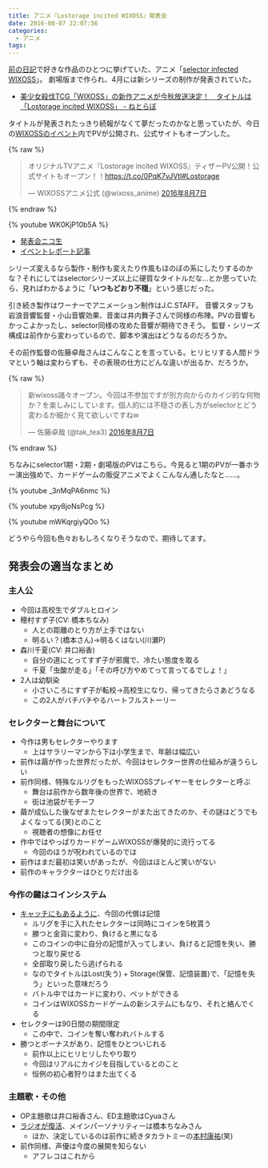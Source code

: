 ```yaml
---
title: アニメ『Lostorage incited WIXOSS』発表会
date: 2016-08-07 22:07:56
categories:
  - アニメ
tags:
---
```


[前の日記](https://shimoju.jp/2016/08/04/anime/)で好きな作品のひとつに挙げていた、アニメ「[selector infected WIXOSS](http://selector-wixoss.com/)」。
劇場版まで作られ、4月には新シリーズの制作が発表されていた。

- [美少女殺伐TCG「WIXOSS」の新作アニメが今秋放送決定！　タイトルは「Lostorage incited WIXOSS」 - ねとらぼ](http://nlab.itmedia.co.jp/nl/articles/1604/16/news036.html)

タイトルが発表されたっきり続報がなくて夢だったのかなと思っていたが、今日の[WIXOSSのイベント](http://www.takaratomy.co.jp/products/wixoss/event/160520_01/)内でPVが公開され、公式サイトもオープンした。

{% raw %}
<blockquote class="twitter-tweet" data-lang="ja"><p lang="ja" dir="ltr">オリジナルTVアニメ『Lostorage incited WIXOSS』ティザーPV公開！公式サイトもオープン！！<a href="https://t.co/0PqK7vJVtl">https://t.co/0PqK7vJVtl</a><a href="https://twitter.com/hashtag/Lostorage?src=hash">#Lostorage</a></p>&mdash; WIXOSSアニメ公式 (@wixoss_anime) <a href="https://twitter.com/wixoss_anime/status/762153069207363585">2016年8月7日</a></blockquote>
<script async src="//platform.twitter.com/widgets.js" charset="utf-8"></script>
{% endraw %}

{% youtube WK0KjP10b5A %}

- [発表会ニコ生](http://live.nicovideo.jp/watch/lv271961001)
- [イベントレポート記事](http://tocage.jp/pages/1470554062.html)

シリーズ変えるなら製作・制作も変えたり作風もほのぼの系にしたりするのかな？それにしてはselectorシリーズ以上に硬質なタイトルだな…とか思っていたら、見ればわかるように「**いつもどおり不穏**」という感じだった。

引き続き製作はワーナーでアニメーション制作はJ.C.STAFF。
音響スタッフも岩浪音響監督・小山音響効果、音楽は井内舞子さんで同様の布陣。PVの音響もかっこよかったし、selector同様の攻めた音響が期待できそう。
監督・シリーズ構成は前作から変わっているので、脚本や演出はどうなるのだろうか。

その前作監督の佐藤卓哉さんはこんなことを言っている。ヒリヒリする人間ドラマという軸は変わらずも、その表現の仕方にどんな違いが出るか、だろうか。

{% raw %}
<blockquote class="twitter-tweet" data-lang="ja"><p lang="ja" dir="ltr">新wixoss諸々オープン。今回は不参加ですが別方向からのカイジ的な何物か？を楽しみにしています。個人的には不穏さの表し方がselectorとどう変わるか細かく見て欲しいですねw</p>&mdash; 佐藤卓哉 (@tak_tea3) <a href="https://twitter.com/tak_tea3/status/762171577521741826">2016年8月7日</a></blockquote>
<script async src="//platform.twitter.com/widgets.js" charset="utf-8"></script>
{% endraw %}

ちなみにselector1期・2期・劇場版のPVはこちら。今見ると1期のPVが一番ホラー演出強めで、カードゲームの販促アニメでよくこんなん通したなと……。

{% youtube _3nMqPA6nmc %}

{% youtube xpy8joNsPcg %}

{% youtube mWKqrgiyQOo %}

どうやら今回も色々おもしろくなりそうなので、期待してます。

## 発表会の適当なまとめ

### 主人公

- 今回は高校生でダブルヒロイン
- 穂村すず子(CV: 橋本ちなみ)
  - 人との距離のとり方が上手ではない
  - 明るい？(橋本さん)→明るくはない(川瀬P)
- 森川千夏(CV: 井口裕香)
  - 自分の道にとってすず子が邪魔で、冷たい態度を取る
  - 千夏「虫酸が走る」「その呼び方やめてって言ってるでしょ！」
- 2人は幼馴染
  - 小さいころにすず子が転校→高校生になり、帰ってきたらさあどうなる
  - この2人がバチバチやるハートフルストーリー

### セレクターと舞台について

- 今作は男もセレクターやります
  - 上はサラリーマンから下は小学生まで、年齢は幅広い
- 前作は繭が作った世界だったが、今回はセレクター世界の仕組みが違うらしい
- 前作同様、特殊なルリグをもったWIXOSSプレイヤーをセレクターと呼ぶ
  - 舞台は前作から数年後の世界で、地続き
  - 街は池袋がモチーフ
- 繭が成仏した後なぜまたセレクターがまた出てきたのか、その謎はどうでもよくなってる(笑)とのこと
  - 視聴者の想像にお任せ
- 作中ではやっぱりカードゲームWIXOSSが爆発的に流行ってる
  - 今回のほうが呪われているのでは
- 前作はまだ最初は笑いがあったが、今回はほとんど笑いがない
- 前作のキャラクターはひとりだけ出る

### 今作の鍵はコインシステム

- [キャッチにもあるように](http://lostorage-wixoss.com/)、今回の代償は記憶
  - ルリグを手に入れたセレクターは同時にコインを5枚貰う
  - 勝つと金貨に変わり、負けると黒になる
  - このコインの中に自分の記憶が入ってしまい、負けると記憶を失い、勝つと取り戻せる
  - 全部取り戻したら逃げられる
  - なのでタイトルはLost(失う) + Storage(保管、記憶装置)で、「記憶を失う」といった意味だろう
  - バトル中ではカードに変わり、ベットができる
  - コインはWIXOSSカードゲームの新システムにもなり、それと絡んでくる
- セレクターは90日間の期間限定
  - この中で、コインを奪い奪われバトルする
- 勝つとボーナスがあり、記憶をひとついじれる
  - 前作以上にヒリヒリしたやり取り
  - 今回はリアルにカイジを目指しているとのこと
  - 恒例の初心者狩りはまた出てくる

### 主題歌・その他

- OP主題歌は井口裕香さん、ED主題歌はCyuaさん
- [ラジオが復活](http://www.onsen.ag/program/lostorage/)、メインパーソナリティーは橋本ちなみさん
  - ほか、決定しているのは前作に続きタカラトミーの[本村康祐](http://dic.nicovideo.jp/a/%E6%9C%AC%E6%9D%91%E5%BA%B7%E7%A5%90)(笑)
- 前作同様、声優は今度の展開を知らない
  - アフレコはこれから
